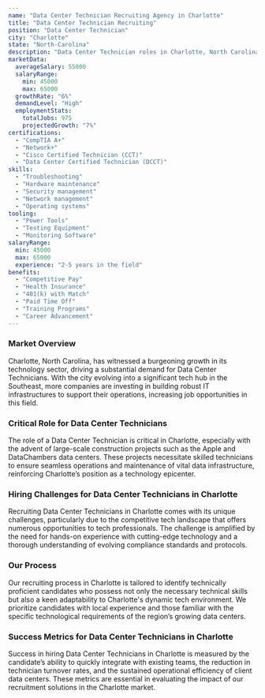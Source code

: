 ```yaml
---
name: "Data Center Technician Recruiting Agency in Charlotte"
title: "Data Center Technician Recruiting"
position: "Data Center Technician"
city: "Charlotte"
state: "North-Carolina"
description: "Data Center Technician roles in Charlotte, North Carolina involve maintaining data center equipment, troubleshooting technical issues, and ensuring data center security."
marketData:
  averageSalary: 55000
  salaryRange:
    min: 45000
    max: 65000
  growthRate: "6%"
  demandLevel: "High"
  employmentStats:
    totalJobs: 975
    projectedGrowth: "7%"
certifications:
  - "CompTIA A+"
  - "Network+"
  - "Cisco Certified Technician (CCT)"
  - "Data Center Certified Technician (DCCT)"
skills:
  - "Troubleshooting"
  - "Hardware maintenance"
  - "Security management"
  - "Network management"
  - "Operating systems"
tooling:
  - "Power Tools"
  - "Testing Equipment"
  - "Monitoring Software"
salaryRange:
  min: 45000
  max: 65000
  experience: "2-5 years in the field"
benefits:
  - "Competitive Pay"
  - "Health Insurance"
  - "401(k) with Match"
  - "Paid Time Off"
  - "Training Programs"
  - "Career Advancement"
---
```


### Market Overview
Charlotte, North Carolina, has witnessed a burgeoning growth in its technology sector, driving a substantial demand for Data Center Technicians. With the city evolving into a significant tech hub in the Southeast, more companies are investing in building robust IT infrastructures to support their operations, increasing job opportunities in this field.

### Critical Role for Data Center Technicians
The role of a Data Center Technician is critical in Charlotte, especially with the advent of large-scale construction projects such as the Apple and DataChambers data centers. These projects necessitate skilled technicians to ensure seamless operations and maintenance of vital data infrastructure, reinforcing Charlotte’s position as a technology epicenter.

### Hiring Challenges for Data Center Technicians in Charlotte
Recruiting Data Center Technicians in Charlotte comes with its unique challenges, particularly due to the competitive tech landscape that offers numerous opportunities to tech professionals. The challenge is amplified by the need for hands-on experience with cutting-edge technology and a thorough understanding of evolving compliance standards and protocols.

### Our Process
Our recruiting process in Charlotte is tailored to identify technically proficient candidates who possess not only the necessary technical skills but also a keen adaptability to Charlotte's dynamic tech environment. We prioritize candidates with local experience and those familiar with the specific technological requirements of the region’s growing data centers.

### Success Metrics for Data Center Technicians in Charlotte
Success in hiring Data Center Technicians in Charlotte is measured by the candidate’s ability to quickly integrate with existing teams, the reduction in technician turnover rates, and the sustained operational efficiency of client data centers. These metrics are essential in evaluating the impact of our recruitment solutions in the Charlotte market.